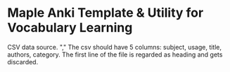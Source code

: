 Maple Anki Template & Utility for Vocabulary Learning
=====================================================

CSV data source. "," The csv should have 5 columns: subject, usage, title, authors, category. The first line of the
file is regarded as heading and gets discarded.